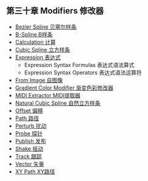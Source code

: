 ## 第三十章 Modifiers 修改器

- [Bezier Spline 贝塞尔样条](./Bezier%20Spline.md) 
- [B-Spline B样条](./B%2dSpline.md) 
- [Calculation 计算](./Calculation.md) 
- [Cubic Spline 立方样条](./Cubic%20Spline.md) 
- [Expression 表达式](./Expression.md) 
   - Expression Syntax Formulas 表达式语法算式
   - Expression Syntax Operators 表达式语法运算符
- [From Image 自图像](./From%20Image.md) 
- [Gradient Color Modifier 渐变色彩修改器](./Gradient%20Color%20Modifier.md) 
- [MIDI Extractor MIDI提取器](./MIDI%20Extractor.md)
- [Natural Cubic Spline 自然立方样条](./Natural%20Cubic%20Spline.md) 
- [Offset 偏移](./Offset.md)
- [Path 路径](./Path.md)
- [Perturb 扰动](./Perturb.md)
- [Probe 探针](./Probe.md)
- [Publish 发布](./Publish.md)
- [Shake 摇动](./Shake.md)
- [Track 跟踪](./Track.md)
- [Vector 矢量](./Vector.md)
- [XY Path XY路径](./XY%20Path.md)

